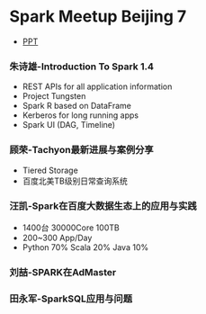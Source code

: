 # Spark Meetup Beijing 7
- [PPT](http://pan.baidu.com/s/1pJ5NTHp)

### 朱诗雄-Introduction To Spark 1.4
- REST APIs for all application information
- Project Tungsten
- Spark R based on DataFrame
- Kerberos for long running apps
- Spark UI (DAG, Timeline)

### 顾荣-Tachyon最新进展与案例分享
- Tiered Storage
- 百度北美TB级别日常查询系统

### 汪凯-Spark在百度大数据生态上的应用与实践
- 1400台 30000Core 100TB
- 200~300 App/Day
- Python 70% Scala 20% Java 10%

### 刘喆-SPARK在AdMaster

### 田永军-SparkSQL应用与问题
